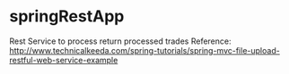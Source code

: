 # springRestApp
Rest Service to process return processed trades
Reference: http://www.technicalkeeda.com/spring-tutorials/spring-mvc-file-upload-restful-web-service-example
